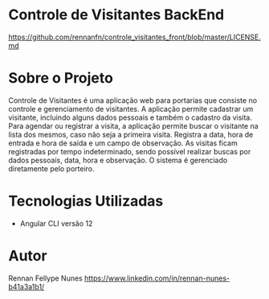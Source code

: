 # Controle de Visitantes BackEnd
https://github.com/rennanfn/controle_visitantes_front/blob/master/LICENSE.md

# Sobre o Projeto
Controle de Visitantes é uma aplicação web para portarias que consiste no controle e gerenciamento de visitantes. A aplicação permite cadastrar um visitante, incluindo
alguns dados pessoais e também o cadastro da visita. Para agendar ou registrar a visita, a aplicação permite buscar o visitante na lista dos mesmos, caso não seja a 
primeira visita. Registra a data, hora de entrada e hora de saída e um campo de observação. As visitas ficam registradas por tempo indeterminado, sendo possível realizar
buscas por dados pessoais, data, hora e observação. O sistema é gerenciado diretamente pelo porteiro.

# Tecnologias Utilizadas
- Angular CLI versão 12 

# Autor
Rennan Fellype Nunes 
https://www.linkedin.com/in/rennan-nunes-b41a3a1b1/

